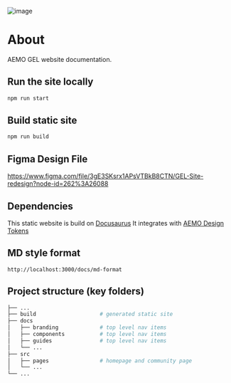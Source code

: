 ![image](https://user-images.githubusercontent.com/841120/210709152-e615c3db-5f62-48e3-acec-aaa9d5e34e05.png)


# About
AEMO GEL website documentation. 


## Run the site locally 

```bash
npm run start
```

## Build static site
```bash
npm run build
```

## Figma Design File 

https://www.figma.com/file/3gE3SKsrx1APsVTBkB8CTN/GEL-Site-redesign?node-id=262%3A26088

## Dependencies
This static website is build on [Docusaurus](https://docusaurus.io/)
It integrates with [AEMO Design Tokens](https://github.com/danielwang/aemo-design-tokens)

## MD style format 

`http://localhost:3000/docs/md-format`

## Project structure (key folders)

```bash
├── ...
├── build                    # generated static site 
├── docs                    
│   ├── branding             # top level nav items          
│   ├── components           # top level nav items
│   ├── guides               # top level nav items       
│   └── ...  
├── src                    
│   ├── pages                # homepage and community page                 
│   └── ...                 
└── ...
```

